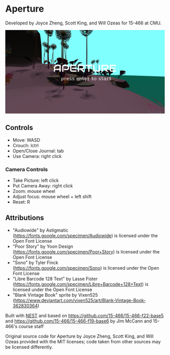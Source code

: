 # Aperture
Developed by Joyce Zheng, Scott King, and Will Ozeas for 15-466 at CMU. 

![Screen Shot](screenshot.png)

## Controls
- Move: WASD
- Crouch: lctrl
- Open/Close Journal: tab
- Use Camera: right click

### Camera Controls
- Take Picture: left click
- Put Camera Away: right click
- Zoom: mouse wheel
- Adjust focus: mouse wheel + left shift
- Reset: R

## Attributions
- "Audiowide" by Astigmatic <br>
	(https://fonts.google.com/specimen/Audiowide) is licensed under the Open Font License
- "Poor Story" by Yoon Design <br>
	(https://fonts.google.com/specimen/Poor+Story) is licensed under the Open Font License
- "Sono" by Tyler Finck <br>
	(https://fonts.google.com/specimen/Sono) is licensed under the Open Font License
- "Libre Barcode 128 Text" by Lasse Fister <br>
	(https://fonts.google.com/specimen/Libre+Barcode+128+Text) is licensed under the Open Font License
- "Blank Vintage Book" sprite by Vixen525 <br>
	(https://www.deviantart.com/vixen525/art/Blank-Vintage-Book-362830364)

Built with [NEST](NEST.md) and based on https://github.com/15-466/15-466-f22-base5 and https://github.com/15-466/15-466-f19-base6 by Jim McCann and 15-466's course staff

Original source code for Aperture by Joyce Zheng, Scott King, and Will Ozeas provided with the MIT licenses; code taken from other sources may be licensed differently.

